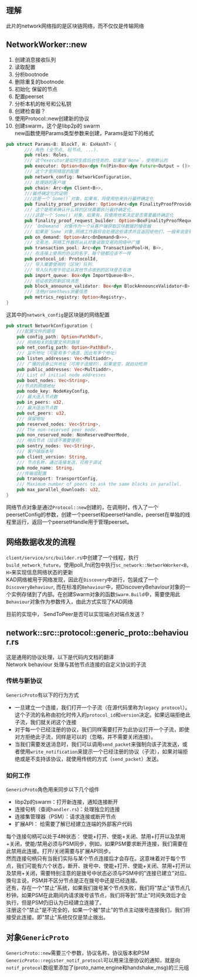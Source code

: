 ## 理解
此片的network网络指的是区块链网络，而不仅仅是传输网络
## NetworkWorker::new
1. 创建消息接收队列
2. 读取配置
3. 分析bootnode
4. 删除重复的bootnode
5. 初始化 保留的节点
6. 配置peerset
7. 分析本机的帐号和公私钥
8. 创建检查器？
9. 使用Protocol::new创建新的协议
10. 创建swarm，这个是libp2p的 swarm  
  new函数使用Params类型参数来创建，Params是如下的格式
```rust
pub struct Params<B: BlockT, H: ExHashT> {
       /// 角色 (全节点, 轻节点, ...).
       pub roles: Roles,
       /// 这个executor是如何生成后台任务的，如果是`None`，使用默认的
       pub executor: Option<Box<dyn Fn(Pin<Box<dyn Future<Output = ()> + Send>>) + Send>>,
       /// 这个才是网络层的配置
       pub network_config: NetworkConfiguration,
       /// 处理链的客户端
       pub chain: Arc<dyn Client<B>>,
       ///最终确定化的证明
       ///这是一个`Some()`对象，如果有，将使用他来执行最终确定化
       pub finality_proof_provider: Option<Arc<dyn FinalityProofProvider<B>>>,
       /// 这个是用来确认什么样的区块需要执行最终确定化.
       ////这是一个`Some()`对象，如果有，将使用他来决定是否需要最终确定化
       pub finality_proof_request_builder: Option<BoxFinalityProofRequestBuilder<B>>,
       /// `OnDemand` 对象作为一个从客户端获取区块数据的接收器
       /// 如果是`Some`对象,网络工作器将会处理这些请求并且返回给他们，一般来说是轻节点用的
       pub on_demand: Option<Arc<OnDemand<B>>>,
       /// 交易池，网络工作器将从从对象读取交易向网络中广播
       pub transaction_pool: Arc<dyn TransactionPool<H, B>>,
       /// 在连接上使用的协议的名字，每个链都应该不一样
       pub protocol_id: ProtocolId,
       /// 导入需要使用的（区块）队列.
       /// 导入队列用于验证从其他节点收到的区块是否有效
       pub import_queue: Box<dyn ImportQueue<B>>,
       /// 验证收到的新区块消息
       pub block_announce_validator: Box<dyn BlockAnnounceValidator<B> + Send>,
       /// 注册prometheus测量信息
       pub metrics_registry: Option<Registry>,
}

```
这其中的`network_config`是区块链的网络配置
```rust
pub struct NetworkConfiguration {
    ///配置文件的路径
    pub config_path: Option<PathBuf>,
    /// 网络相关的配置文件的路径
    pub net_config_path: Option<PathBuf>,
    /// 监听地址（可能有多个通道，因此有多个地址）
    pub listen_addresses: Vec<Multiaddr>,
    /// 广播的自身公共地址（可用于连接的），如果是空，就自动检测
    pub public_addresses: Vec<Multiaddr>,
    /// List of initial node addresses
    pub boot_nodes: Vec<String>,
    ///节点的网络地址
    pub node_key: NodeKeyConfig,
    /// 最大连入节点数
    pub in_peers: u32,
    /// 最大连出节点数
    pub out_peers: u32,
    /// 保留地址
    pub reserved_nodes: Vec<String>,
    /// The non-reserved peer mode.
    pub non_reserved_mode: NonReservedPeerMode,
    /// 哨兵节点（应该不需要使用）
    pub sentry_nodes: Vec<String>,
    /// 客户端版本号
    pub client_version: String,
    /// 节点名称，通过连接发送，可用于调试
    pub node_name: String,
    ///传输层配置
    pub transport: TransportConfig,
    /// Maximum number of peers to ask the same blocks in parallel.
    pub max_parallel_downloads: u32,
}
```
网络节点对象是通过`Protocol::new`创建的，在调用时，传入了一个peersetConfig的参数，创建一个peerset和peersetHandle，peerset在单独的线程里运行，返回一个peersetHandle用于管理peerset。

## 网络数据收发的流程
`client/service/src/builder.rs`中创建了一个线程，执行`build_network_future`，使用poll_fn闭包中执行`sc_network::NetworkWorker<B, H>`来实现信息网络状态的更新  
KAD网络被用于网络发现，因此在`Discovery`中进行，包装成了一个`DiscoveryBehaviour`, 而在标准的`Behaviour`中，把DiscoveryBehaviour对象的一个实例存储到了内部。在创建Swarm对象的函数`Swarm.Build`中，需要使用此`Behaviour`对象作为参数传入，由此方式实现了KAD网络

目前的实现中，  SendToPeer是否可以实现端点对端点发送？

## network::src::protocol::generic_proto::behaviour.rs
这是通用的协议处理，以下是代码内文档的翻译  
Network behaviour 处理与其他节点连接的自定义协议的子流

### 传统与新协议
`GenericProto`有以下的行为方式
- 一旦建立一个连接，我们打开一个子流（在源代码里称为`legacy protocol`）。这个子流的名称由初化时传入的`protocol_id`和`version`决定。如果远端拒绝此子流，我们就关闭这个连接
- 对于每一个已经注册的协议，我们同样需要打开为此协议打开一个子流，即使对方拒绝此子流，同样是可以的（忽略，并不需要关闭连接）。
- 当我们需要发送消息时，我们可以调用`send_packet`来强制向该子流发送，或者使用`write_notification`来提示一个已经注册的协议（子流），如果对端拒绝或是不支持该协议，就使用传统的方式（`send_packet`）发送。

### 如何工作
`GenericProto`角色用来同步以下几个组件
- libp2p的swarm：打开新连接，通知连接断开
- 连接句柄（查阅`handler.rs`)：处理独立的连接
- 连接集管理器（PSM）：请求连接或断开节点
- 扩展API： 给需要了解已经建立连端的外部客户代码

每个连接句柄可以处于4种状态： 使能+打开、使能+关闭、禁用+打开以及禁用+关闭，使能/禁用必须与PSM同步，例如，如果PSM要求断开连接，我们需要在此禁用此连接。打开/关闭需要与扩展API同步。  
然而连接句柄只有当我们实际与某个节点连接后才会存在。这意味着对于每个节点，我们可能有六个状态，断开、拨号中、使能+打开、使能+关闭、禁用+打开以及禁用+关闭，需要特别注意的是拨号中状态必须与PSM中的"连接已建立"对应。换句主说，PSM并不区分节点是正在拨号中还是已经连接。  
还有，存在一个"禁止"系统，如果我们拨号某个节点失败，我们将"禁止"该节点几秒钟。如果PSM在此期间内请求拨号该节点，我们将等到"禁止"时间失效后才会执行，但是PSM仍旧认为已经建立连接了。  
注册这个"禁止"是不完全的，如果一个被"禁止"的节点主动拨号连接我们，我们将接受此连接。即"禁止"系统仅仅是禁止拨出。

## 对象`GenericProto`
`GenericProto::new`需要三个参数，协议名称，协议版本和PSM
`GenericProto::register_notif_protocol`可以用来注册协议的通知，就是向`notif_protocol`数组里添加了(proto_name,engine和handshake_msg)的三元组
